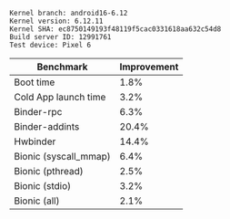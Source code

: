 ```
Kernel branch: android16-6.12
Kernel version: 6.12.11
Kernel SHA: ec8750149193f48119f5cac0331618aa632c54d8
Build server ID: 12991761
Test device: Pixel 6
```

| Benchmark | Improvement |
|---|---|
| Boot time | 1.8% |
| Cold App launch time | 3.2% |
| Binder-rpc | 6.3% |
| Binder-addints | 20.4% |
| Hwbinder | 14.4% |
| Bionic (syscall_mmap) | 6.4% |
| Bionic (pthread) | 2.5% |
| Bionic (stdio) | 3.2% |
| Bionic (all) | 2.1% |
